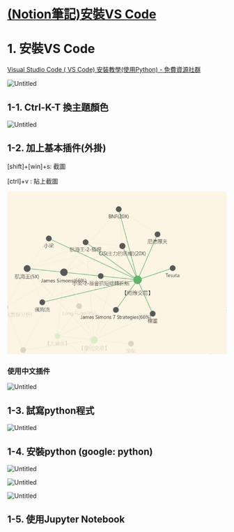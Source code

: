 # [(Notion筆記)安裝VS Code](https://fir-apartment-286.notion.site/Day5-ed8c8a8cf87c4ac68a5526c5e90b2dae)

# 1. 安裝VS Code

[Visual Studio Code ( VS Code) 安裝教學(使用Python) - 免費資源社群](https://www.citerp.com.tw/citwp2/2021/12/22/vs-code_python_01/)



![Untitled](https://i.imgur.com/9EdYe71.png)

## 1-1. Ctrl-K-T 換主題顏色

![Untitled](paper/5.png)

## 1-2. 加上基本插件(外掛)

[shift]+[win]+s: 截圖

[ctrl]+v : 貼上截圖

![Untitled](paper/8.png)

### 使用中文插件

![Untitled](https://s3-us-west-2.amazonaws.com/secure.notion-static.com/ddbc5600-9eed-4596-b1ac-fa17058e78b4/Untitled.png)

## 1-3. 試寫python程式

![Untitled](https://s3-us-west-2.amazonaws.com/secure.notion-static.com/eadf147e-4cb4-42b1-9528-2605daa85f13/Untitled.png)

## 1-4. 安裝python (google: python)

![Untitled](https://s3-us-west-2.amazonaws.com/secure.notion-static.com/24c5e9b4-1c43-47cd-9086-20b746c0758a/Untitled.png)

![Untitled](https://s3-us-west-2.amazonaws.com/secure.notion-static.com/0bdb16af-31fc-4cf8-b53e-3c40d2701d24/Untitled.png)

![Untitled](https://s3-us-west-2.amazonaws.com/secure.notion-static.com/7cddeba2-05a0-4a86-a5df-c9a3d355bb1d/Untitled.png)

## 1-5. 使用Jupyter Notebook
